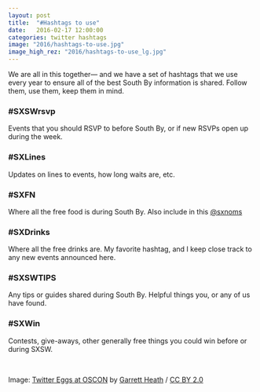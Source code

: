 ```yaml
---
layout: post
title:  "#Hashtags to use"
date:   2016-02-17 12:00:00
categories: twitter hashtags
image: "2016/hashtags-to-use.jpg"
image_high_rez: "2016/hashtags-to-use_lg.jpg"
---
```


We are all in this together— and we have a set of hashtags that we use every year to ensure all of the best South By information is shared. Follow them, use them, keep them in mind.

### #SXSWrsvp

Events that you should RSVP to before South By, or if new RSVPs open up during the week.

### #SXLines

Updates on lines to events, how long waits are, etc.

### #SXFN

Where all the free food is during South By. Also include in this [@sxnoms](httsp://twitter.com/sxnoms)

### #SXDrinks

Where all the free drinks are. My favorite hashtag, and I keep close track to any new events announced here.

### #SXSWTIPS

Any tips or guides shared during South By. Helpful things you, or any of us have found.

### #SXWin

Contests, give-aways, other generally free things you could win before or during SXSW.


<br>

Image: <a href="https://www.flickr.com/photos/garrettheath/9359575921/" target="\_blank">Twitter Eggs at OSCON</a> by <a href="https://www.flickr.com/photos/garrettheath/" target="\_blank">Garrett Heath</a> / <a href="https://creativecommons.org/licenses/by/2.0/" target="\_blank">CC BY 2.0</a>
